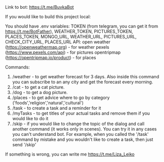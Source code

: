 Link to bot:
https://t.me/BuvkaBot


If you would like to build this project local:

You should have .env variables: TOKEN (from telegram, you can get it from https://t.me/BotFather), WEATHER_TOKEN, PICTURES_TOKEN, PLACES_TOKEN, MONGO_URL, WEATHER_URL, PICTURES_URL, CHECK_CITY_URL, PLACES_URL
API: 
open weather (https://openweathermap.org) - for weather
pexels (https://www.pexels.com/api) - for pictures
opentripmap (https://opentripmap.io/product) - for places


Commands:

1. /weather - to get weather forecast for 3 days. Also inside this command you can subscribe to an any city and get the forecast every morning.
2. /cat - to get a cat picture.
3. /dog - to get a dog picture.
4. /places - to get advice where to go by category ('foods','religion','natural','cultural')
5. /task - to create a task and a reminder for it
6. /myTasks - to get titles of your actual tasks and remove them if you would like to do it
7. /skip - if you would like to change the topic of the dialog and call another command (it works only in scenes). You can try it in any cases you can't understand bot. For example, when you called the '/task' command by mistake and you wouldn't like to create a task, then just send '/skip'


If something is wrong, you can write me https://t.me/Liza_Leiko